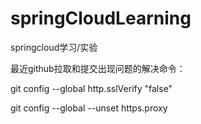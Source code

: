 # springCloudLearning
springcloud学习/实验

最近github拉取和提交出现问题的解决命令：

git config --global http.sslVerify "false"

git config --global --unset https.proxy


